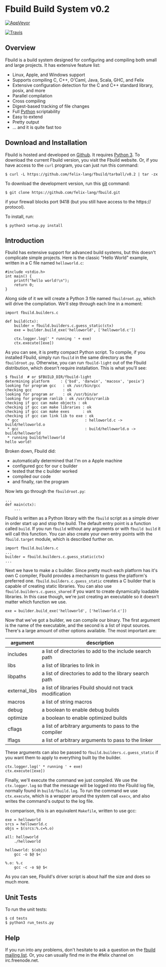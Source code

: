 Fbuild Build System v0.2
========================

[![AppVeyor](https://ci.appveyor.com/api/projects/status/w4ygv26fit3gphfa?svg=true)](https://ci.appveyor.com/project/kirbyfan64/fbuild)


[![Travis](http://img.shields.io/travis/felix-lang/fbuild.svg)](https://travis-ci.org/felix-lang/fbuild)

Overview
--------

Fbuild is a build system designed for configuring and compiling both small and
large projects. It has extensive feature list:

 * Linux, Apple, and Windows support
 * Supports compiling C, C++, O'Caml, Java, Scala, GHC, and Felix
 * Extensive configuration detection for the C and C++ standard library, posix,
   and more
 * Parallel compilation
 * Cross compiling
 * Digest-based tracking of file changes
 * Full [Python](http://docs.python.org/py3k) scriptability
 * Easy to extend
 * Pretty output
 * ... and it is quite fast too

Download and Installation
-------------------------

Fbuild is hosted and developed on
[Github](http://github.com/felix-lang/fbuild). It requires [Python
3](http://docs.python.org/py3k). To download the current Fbuild version, you
visit the Fbuild website. Or, if you have access to the `curl` program, you can
just run this command:

    $ curl -L https://github.com/felix-lang/fbuild/tarball/v0.2 | tar -zx

To download the development version, run this [git](http://git-scm.com)
command:

    $ git clone https://github.com/felix-lang/fbuild.git

if your firewall blocks port 9418 (but you still have access to the https://
protocol).

To install, run:

    $ python3 setup.py install

Introduction
------------

Fbuild has extensive support for advanced build systems, but this doesn't
complicate simple projects. Here is the classic "Hello World" example, written
in a C file named `helloworld.c`:

    #include <stdio.h>
    int main() {
        printf("hello world!\n");
        return 0;
    }

Along side of it we will create a Python 3 file named `fbuildroot.py`, which
will drive the compilation. We'll step through each line in a moment:

    import fbuild.builders.c

    def build(ctx):
        builder = fbuild.builders.c.guess_static(ctx)
        exe = builder.build_exe('helloworld', ['helloworld.c'])

        ctx.logger.log(' * running ' + exe)
        ctx.execute([exe])

As you can see, it is pretty compact Python script. To compile, if you
installed Fbuild, simply run `fbuild` in the same directory as the
`fbuildroot.py`. Otherwise, you can run `fbuild-light` out of the Fbuild
distribution, which doesn't require installation. This is what you'll see:

    $ fbuild  # or $FBUILD_DIR/fbuild-light
    determining platform     : {'bsd', 'darwin', 'macosx', 'posix'}
    looking for program gcc   : ok /usr/bin/gcc
    checking gcc              : ok
    looking for program ar    : ok /usr/bin/ar
    looking for program ranlib : ok /usr/bin/ranlib
    checking if gcc can make objects : ok
    checking if gcc can make libraries : ok
    checking if gcc can make exes      : ok
    checking if gcc can link lib to exe : ok
     * gcc                              : helloworld.c -> build/helloworld.o
     * gcc                              : build/helloworld.o -> build/helloworld
     * running build/helloworld
    hello world!

Broken down, Fbuild did:

 * automatically determined that I'm on a Apple machine
 * configured gcc for our c builder
 * tested that the c builder worked
 * compiled our code
 * and finally, ran the program

Now lets go through the `fbuildroot.py`:

    ...
    def main(ctx):
        ...

Fbuild is written as a Python library with the `fbuild` script as a simple
driver in order start up and stop the build. The default entry point is a
function called `build`. If you run `fbuild` without any arguments or with
`fbuild build` it will call this function. You can also create your own entry
points with the `fbuild.target` module, which is described further on.

    import fbuild.builders.c
    ...
    builder = fbuild.builders.c.guess_static(ctx)
    ...

Next we have to make a c builder. Since pretty much each platform has it's own
C compiler, Fbuild provides a mechanism to guess the platform's preferred one.
`fbuild.builders.c.guess_static` creates a C builder that is capable of
creating static libraries. You can also use `fbuild.builders.c.guess_shared`
if you want to create dynamically loadable libraries. In this case though,
we're just creating an executable so it doesn't matter which function we use.

    exe = builder.build_exe('helloworld', ['helloworld.c'])

Now that we've got a builder, we can compile our binary. The first argument is
the name of the executable, and the second is a list of input sources. There's
a large amount of other options available. The most important are:

| argument       | description                                              |
| -------------- | -------------------------------------------------------- |
| includes       | a list of directories to add to the include search path  |
| libs           | a list of libraries to link in                           |
| libpaths       | a list of directories to add to the library search path  |
| external\_libs | a list of libraries Fbuild should not track modification |
| macros         | a list of string macros                                  |
| debug          | a boolean to enable debug builds                         |
| optimize       | a boolean to enable optimized builds                     |
| cflags         | a list of arbitrary arguments to pass to the compiler    |
| lflags         | a list of arbitrary arguments to pass to the linker      |

These arguments can also be passed to `fbuild.builders.c.guess_static` if you
want them to apply to everything built by the builder.

    ctx.logger.log(' * running ' + exe)
    ctx.execute([exe])

Finally, we'll execute the command we just compiled. We use the
`ctx.logger.log` so that the message will be logged into the Fbuild log file,
normally found in `build/fbuild.log`. To run the command we use `ctx.execute`,
which is a wrapper around the system call `execv`, and also writes the
command's output to the log file.

In comparison, this is an equivalent `Makefile`, written to use gcc:

    exe = helloworld
    srcs = helloworld.c
    objs = $(srcs:%.c=%.o)

    all: helloworld
        ./helloworld

    helloworld: $(objs)
        gcc -o $@ $<

    %.o: %.c
        gcc -c -o $@ $<

As you can see, Fbuild's driver script is about half the size and does so much
more.

Unit Tests
----------

To run the unit tests:

    $ cd tests
    $ python3 run_tests.py

Help
----

If you run into any problems, don't hesitate to ask a question on the [fbuild
mailing list](http://groups.google.com/group/fbuild). Or, you can usually find
me in the #felix channel on irc.freenode.net.
